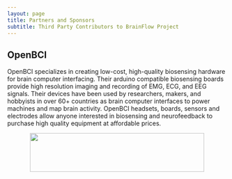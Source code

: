 ```yaml
---
layout: page
title: Partners and Sponsors
subtitle: Third Party Contributors to BrainFlow Project
---
```


## OpenBCI

OpenBCI specializes in creating low-cost, high-quality biosensing hardware for brain computer interfacing. Their arduino compatible biosensing boards provide high resolution imaging and recording of EMG, ECG, and EEG signals. Their devices have been used by researchers, makers, and hobbyists in over 60+ countries as brain computer interfaces to power machines and map brain activity. OpenBCI headsets, boards, sensors and electrodes allow anyone interested in biosensing and neurofeedback to purchase high quality equipment at affordable prices.

<div style="text-align: center">
	<a href="https://openbci.com" title="OpenBCI" target="_blank" align="center">
		<img width="400" height="89" src="https://live.staticflickr.com/65535/49739828092_fa2f4d78c1_h.jpg">
	</a>
</div>
